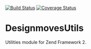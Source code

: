 [![Build Status](https://travis-ci.org/Designmoves/DesignmovesUtils.svg?branch=master)](https://travis-ci.org/Designmoves/DesignmovesUtils)
[![Coverage Status](https://coveralls.io/repos/Designmoves/DesignmovesUtils/badge.svg?branch=master)](https://coveralls.io/r/Designmoves/DesignmovesUtils?branch=master)

DesignmovesUtils
================

Utilities module for Zend Framework 2.